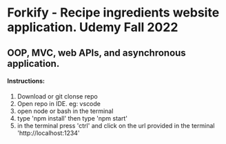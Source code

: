 # Forkify - Recipe ingredients website application. Udemy Fall 2022
## OOP, MVC, web APIs, and asynchronous application.

#### Instructions:
1. Download or git clonse repo
2. Open repo in IDE. eg: vscode
3. open node or bash in the terminal 
4. type 'npm install' then type 'npm start'
5. in the terminal press 'ctrl' and click on the url provided in the terminal 'http://localhost:1234'

